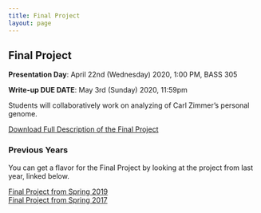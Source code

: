 ```yaml
---
title: Final Project
layout: page
---
```


## Final Project
**Presentation Day**: April 22nd (Wednesday) 2020, 1:00 PM, BASS 305

**Write-up DUE DATE**: May 3rd (Sunday) 2020, 11:59pm

Students will collaboratively work on analyzing of Carl Zimmer’s personal genome.

[Download Full Description of the Final Project](https://yale.instructure.com/files/3767110/download?download_frd=1)

### Previous Years
You can get a flavor for the Final Project by looking at the project from last year, linked below.

[Final Project from Spring 2019](http://cbb752b19.gersteinlab.org/final)  
[Final Project from Spring 2017](http://cbb752b17.gersteinlab.org/homework)
